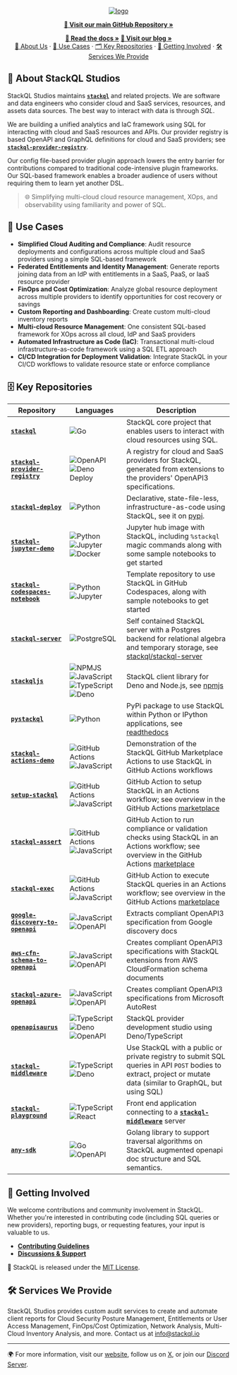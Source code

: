 <!-- web assets -->
[logo]: https://stackql.io/img/stackql-logo-bold.png "stackql logo"
[homepage]: https://stackql.io/
[docs]: https://stackql.io/docs
[blog]: https://stackql.io/blog

<!-- repos and links -->
[core]: https://github.com/stackql/stackql
[deploy]: https://github.com/stackql/stackql-deploy
[license]: https://github.com/stackql/stackql/blob/main/LICENSE
[registry]: https://github.com/stackql/stackql-provider-registry
[contributing]: https://github.com/stackql/stackql/blob/main/CONTRIBUTING.md
[discussions]: https://github.com/orgs/stackql/discussions
[jupyterdemo]: https://github.com/stackql/stackql-jupyter-demo
[pystackql]: https://github.com/stackql/pystackql
[stackqljs]: https://github.com/stackql/stackqljs
[google2openapi]: https://github.com/stackql/google-discovery-to-openapi
[openapisaurus]: https://github.com/stackql/openapisaurus
[aws2openapi]: https://github.com/stackql/aws-cfn-schema-to-openapi
[azure2openapi]: https://github.com/stackql/stackql-azure-openapi
[codespaces]: https://github.com/stackql/stackql-codespaces-notebook
[actionsdemo]: https://github.com/stackql/stackql-actions-demo
[setupstackql]: https://github.com/stackql/setup-stackql
[stackqlassert]: https://github.com/stackql/stackql-assert
[stackqlexec]: https://github.com/stackql/stackql-exec
[middleware]: https://github.com/stackql/stackql-middleware
[playground]: https://github.com/stackql/stackql-playground
[server]: https://github.com/stackql/stackql-server
[anysdk]: https://github.com/stackql/any-sdk

<!-- badges -->
[latestreleasebadge]: https://img.shields.io/github/v/release/stackql/stackql?sort=semver "Latest Release"
[downloadsbadge]: https://img.shields.io/github/downloads/stackql/stackql/total "Downloads"
[licensebadge]: https://img.shields.io/github/license/stackql/stackql "License"

<!-- social -->
[twitter]: https://twitter.com/stackql
[discord]: https://discord.com/invite/xVXZ9d5NxN

[golang]: https://img.shields.io/badge/golang-%2300ADD8.svg?plastic&logo=go&logoColor=white
[typescript]: https://img.shields.io/badge/typescript-%23007ACC.svg?plastic&logo=typescript&logoColor=white
[javascript]: https://img.shields.io/badge/javascript-%23323330.svg?plastic&logo=javascript&logoColor=%23F7DF1E
[denodeploy]: https://img.shields.io/badge/deno%20deploy-000000?v&logo=deno&logoColor=white
[deno]: https://img.shields.io/badge/deno-000000?v&logo=deno&logoColor=white
[docker]: https://img.shields.io/badge/docker-%230db7ed.svg?plastic&logo=docker&logoColor=white
[react]: https://img.shields.io/badge/react-%2320232a.svg?plastic&logo=react&logoColor=%2361DAFB
[githubactions]: https://img.shields.io/badge/github%20actions-%232671E5.svg?plastic&logo=githubactions&logoColor=white
[openapi]: https://img.shields.io/badge/openapi-%236C757D.svg?plastic&logo=openapiinitiative&logoColor=white
[jupyter]: https://img.shields.io/badge/jupyter-F37626.svg?&plastic&logo=Jupyter&logoColor=white
[python]: https://img.shields.io/badge/python-3776AB.svg?plastic&logo=Python&logoColor=white
[npmjs]: https://img.shields.io/badge/npm-CB3837.svg?plastic&logo=nodedotjs&logoColor=white
[postgresql]: https://img.shields.io/badge/postgresql-4169E1.svg?plastic&logo=postgresql&logoColor=white

<!-- language: lang-none -->
<div align="center">

[![logo]][homepage]  
<!-- ![latestreleasebadge]
![downloadsbadge]
![licensebadge] -->

</div>

<div align="center">

[__🌟 Visit our main GitHub Repository »__][core]

</div>

<div align="center">
<p align="center">

[__📖 Read the docs »__][docs]  [__📝 Visit our blog »__][blog]  
[👥 About Us](#about-stackql-studios) ·
[🚀 Use Cases](#use-cases) ·
[🗂️ Key Repositories](#key-repositories) ·
[👐 Getting Involved](#getting-involved) ·
[🛠️ Services We Provide](#services-we-provide)

</p>
</div>

## 🏢 About StackQL Studios
StackQL Studios maintains [__`stackql`__][core] and related projects. We are software and data engineers who consider cloud and SaaS services, resources, and assets data sources.  The best way to interact with data is through *SQL*.  

We are building a unified analytics and IaC framework using SQL for interacting with cloud and SaaS resources and APIs.  Our provider registry is based OpenAPI and GraphQL definitions for cloud and SaaS providers; see [__`stackql-provider-registry`__][registry].   

Our config file-based provider plugin approach lowers the entry barrier for contributions compared to traditional code-intensive plugin frameworks.  Our SQL-based framework enables a broader audience of users without requiring them to learn yet another DSL.  

> 🌐 Simplifying multi-cloud cloud resource management, XOps, and observability using familiarity and power of SQL.

## 🎯 Use Cases
- **Simplified Cloud Auditing and Compliance**: Audit resource deployments and configurations across multiple cloud and SaaS providers using a simple SQL-based framework
- **Federated Entitlements and Identity Management**: Generate reports joining data from an IdP with entitlements in a SaaS, PaaS, or IaaS resource provider
- **FinOps and Cost Optimization**: Analyze global resource deployment across multiple providers to identify opportunities for cost recovery or savings
- **Custom Reporting and Dashboarding**: Create custom multi-cloud inventory reports
- **Multi-cloud Resource Management**: One consistent SQL-based framework for XOps across all cloud, IdP and SaaS providers
- **Automated Infrastructure as Code (IaC)**: Transactional multi-cloud infrastructure-as-code framework using a SQL ETL approach
- **CI/CD Integration for Deployment Validation**: Integrate StackQL in your CI/CD workflows to validate resource state or enforce compliance

## 🗄️ Key Repositories
| Repository | Languages | Description |
|------------|-----------|-------------|
| [__`stackql`__][core] | ![Go][golang] | StackQL core project that enables users to interact with cloud resources using SQL. |
| [__`stackql-provider-registry`__][registry] | ![OpenAPI][openapi] ![Deno Deploy][denodeploy] | A registry for cloud and SaaS providers for StackQL, generated from extensions to the providers' OpenAPI3 specifications. |
| [__`stackql-deploy`__][deploy] | ![Python][python] | Declarative, state-file-less, infrastructure-as-code using StackQL, see it on [pypi](https://pypi.org/project/stackql-deploy/). |
| [__`stackql-jupyter-demo`__][jupyterdemo] | ![Python][python] ![Jupyter][jupyter] ![Docker][docker] | Jupyter hub image with StackQL, including `%stackql` magic commands along with some sample notebooks to get started |
| [__`stackql-codespaces-notebook`__][codespaces] | ![Python][python] ![Jupyter][jupyter] | Template repository to use StackQL in GitHub Codespaces, along with sample notebooks to get started  |
| [__`stackql-server`__][server] | ![PostgreSQL][postgresql] | Self contained StackQL server with a Postgres backend for relational algebra and temporary storage, see [stackql/stackql-server](https://hub.docker.com/r/stackql/stackql-server) |
| [__`stackqljs`__][stackqljs] | ![NPMJS][npmjs] ![JavaScript][javascript] ![TypeScript][typescript] ![Deno][deno] | StackQL client library for Deno and Node.js, see [npmjs](https://www.npmjs.com/package/@stackql/stackqljs) |
| [__`pystackql`__][pystackql] | ![Python][python] | PyPi package to use StackQL within Python or IPython applications, see [readthedocs](https://pystackql.readthedocs.io/en/latest/) |
| [__`stackql-actions-demo`__][actionsdemo] | ![GitHub Actions][githubactions] ![JavaScript][javascript] | Demonstration of the StackQL GitHub Marketplace Actions to use StackQL in GitHub Actions workflows |
| [__`setup-stackql`__][setupstackql] | ![GitHub Actions][githubactions] ![JavaScript][javascript] | GitHub Action to setup StackQL in an Actions workflow; see overview in the GitHub Actions [marketplace](https://github.com/marketplace/actions/stackql-studios-setup-stackql) |
| [__`stackql-assert`__][stackqlassert] | ![GitHub Actions][githubactions] ![JavaScript][javascript] | GitHub Action to run compliance or validation checks using StackQL in an Actions workflow; see overview in the GitHub Actions [marketplace](https://github.com/marketplace/actions/stackql-studios-stackql-assert) |
| [__`stackql-exec`__][stackqlexec] | ![GitHub Actions][githubactions] ![JavaScript][javascript] | GitHub Action to execute StackQL queries in an Actions workflow; see overview in the GitHub Actions [marketplace](https://github.com/marketplace/actions/stackql-studios-stackql-exec) |
| [__`google-discovery-to-openapi`__][google2openapi] | ![JavaScript][javascript] ![OpenAPI][openapi] | Extracts compliant OpenAPI3 specification from Google discovery docs |
| [__`aws-cfn-schema-to-openapi`__][aws2openapi] | ![JavaScript][javascript] ![OpenAPI][openapi] | Creates compliant OpenAPI3 specifications with StackQL extensions from AWS CloudFormation schema documents |
| [__`stackql-azure-openapi`__][azure2openapi] | ![JavaScript][javascript] ![OpenAPI][openapi] | Creates compliant OpenAPI3 specifications from Microsoft AutoRest |
| [__`openapisaurus`__][openapisaurus] | ![TypeScript][typescript] ![Deno][deno] ![OpenAPI][openapi] | StackQL provider development studio using Deno/TypeScript |
| [__`stackql-middleware`__][middleware] | ![TypeScript][typescript] ![Deno][deno] | Use StackQL with a public or private registry to submit SQL queries in API `POST` bodies to extract, project or mutate data (similar to GraphQL, but using SQL)  |
| [__`stackql-playground`__][playground] | ![TypeScript][typescript] ![React][react] | Front end application connecting to a [__`stackql-middleware`__][middleware] server |
| [__`any-sdk`__][anysdk] | ![Go][golang] ![OpenAPI][openapi] | Golang library to support traversal algorithms on StackQL augmented openapi doc structure and SQL semantics. |

## 👐 Getting Involved
We welcome contributions and community involvement in StackQL. Whether you're interested in contributing code (including SQL queries or new providers), reporting bugs, or requesting features, your input is valuable to us.

- [**Contributing Guidelines**][contributing]
- [**Discussions & Support**][discussions]

📜 StackQL is released under the [MIT License][license].

## 🛠️ Services We Provide
StackQL Studios provides custom audit services to create and automate client reports for Cloud Security Posture Management, Entitlements or User Access Management, FinOps/Cost Optimization, Network Analysis, Multi-Cloud Inventory Analysis, and more.  Contact us at [info@stackql.io](mailto:info@stackql.io)

---

🌍 For more information, visit our [website][homepage], follow us on [X][twitter], or join our [Discord Server][discord].